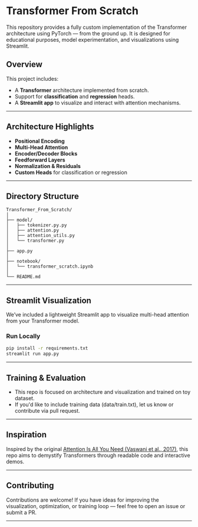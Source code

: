 # Transformer From Scratch 

This repository provides a fully custom implementation of the Transformer architecture using PyTorch — from the ground up. It is designed for educational purposes, model experimentation, and visualizations using Streamlit.

## Overview

This project includes:

- A **Transformer** architecture implemented from scratch.
- Support for **classification** and **regression** heads.
- A **Streamlit app** to visualize and interact with attention mechanisms.

---

## Architecture Highlights

- **Positional Encoding**
- **Multi-Head Attention**
- **Encoder/Decoder Blocks**
- **Feedforward Layers**
- **Normalization & Residuals**
- **Custom Heads** for classification or regression

---

## Directory Structure

```
Transformer_From_Scratch/
│
├── model/                 
│   ├── tokenizer.py.py
│   ├── attention.py
│   ├── attention_utils.py
│   └── transformer.py
│
├── app.py
│
├── notebook/
│   └── transformer_scratch.ipynb
│
└── README.md
```

---

## Streamlit Visualization

We’ve included a lightweight Streamlit app to visualize multi-head attention from your Transformer model.

###  Run Locally

```bash
pip install -r requirements.txt
streamlit run app.py
```
---

##  Training & Evaluation

- This repo is focused on architecture and visualization and trained on toy dataset.
- If you'd like to include training data (data/train.txt), let us know or contribute via pull request.

---

##  Inspiration

Inspired by the original [Attention Is All You Need (Vaswani et al., 2017)](https://arxiv.org/abs/1706.03762), this repo aims to demystify Transformers through readable code and interactive demos.

---

##  Contributing

Contributions are welcome! If you have ideas for improving the visualization, optimization, or training loop — feel free to open an issue or submit a PR.

---


